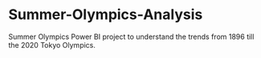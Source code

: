 # Summer-Olympics-Analysis
Summer Olympics Power BI project to understand the trends from 1896 till the 2020 Tokyo Olympics.
